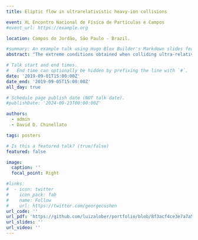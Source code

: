 ```yaml
---
title: Eliptic flow in ultrarelativistic heavy-ion collisions

event: XL Encontro Nacional de Física de Partículas e Campos
#event_url: https://example.org

location: Campos do Jordão, São Paulo - Brazil.

#summary: An example talk using Hugo Blox Builder's Markdown slides feature.
abstract: "The extreme conditions obtained when colliding ultra-relativistic heavy-ions at modern particle accelerators lead to the predicted formation of strongly interacting matter, a state of matter called a Quark-Gluon Plasma (QGP). The most common description treats the various stages of the system's evolution through different models for each step of the collision process. In these models, the system undergoes a QGP phase simulated using relativistic hydrodynamics and, after an expansion and cool-down phase, it then hadronizes via sampling of the energy-momentum hypersurface. The resulting hadrons are then still left to interact both elastically and inelastically in a hadronic phase simulated using hadron cascade models, until hadron densities are low enough that no further interactions will occur. In this work, we propose to study the elliptic flow v2 of charged particles created in Pb-Pb collisions at the energy of 2.76 TeV using a hybrid model that employs the MUSIC hydrodynamic simulator as well as UrQMD to emulate the hadronic phase. This final-state v2 will be compared to initial state conditions as well as to available experimental data from the ALICE experiment at these same energies."

# Talk start and end times.
#   End time can optionally be hidden by prefixing the line with `#`.
date: '2019-09-01T15:00:00Z'
date_end: '2019-09-05T15:00:00Z'
all_day: true

# Schedule page publish date (NOT talk date).
#publishDate: '2024-09-23T00:00:00Z'

authors:
  - admin
  - David D. Chinellato

tags: posters

# Is this a featured talk? (true/false)
featured: false

image:
  caption: ''
  focal_point: Right

#links:
#  - icon: twitter
#    icon_pack: fab
#    name: Follow
#    url: https://twitter.com/georgecushen
url_code: ''
url_pdf: 'https://github.com/luizalober/portfolio/blob/8f3acf4ce3e7a7a58d65fb5faa1ed606baa74f3a/static/uploads/certificates/Certificado%20-%20Autor%20Luiza%20Lober%20de%20Souza%20Piva.pdf'
url_slides: ''
url_video: ''
---
```

